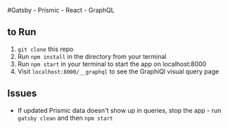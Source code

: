 #Gatsby - Prismic - React - GraphQL


## to Run
1. `git clone` this repo
2. Run `npm install` in the directory from your terminal
3. Run `npm start` in your terminal to start the app on localhost:8000
4. Visit `localhost:8000/__graphql` to see the GraphiQl visual query page


## Issues

* If updated Prismic data doesn't show up in queries, stop the app - run `gatsby clean` and then `npm start`